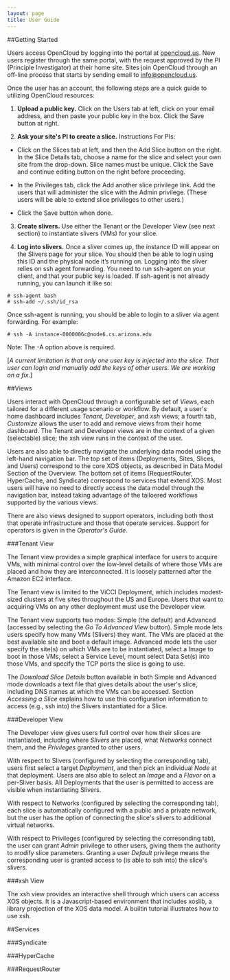 ```yaml
---
layout: page
title: User Guide
---
```


##Getting Started

Users access OpenCloud by logging into the portal at
[opencloud.us](http://opencloud.us). New users register through the
same portal, with the request approved by the PI (Principle
Investigator) at their home site. Sites join OpenCloud through an
off-line process that starts by sending email to info@opencloud.us.

Once the user has an account, the following steps are a quick guide
to utilizing OpenCloud resources:

1. **Upload a public key.** Click on the Users tab at left, click on
your email address, and then paste your public key in the box. Click
the Save button at right.

2. **Ask your site's PI to create a slice.** Instructions For PIs:

  * Click on the Slices tab at left, and then the Add Slice button on
    the right. In the Slice Details tab, choose a name for the slice
    and select your own site from the drop-down. Slice names must be
    unique. Click the Save and continue editing button on the right
    before proceeding.

  * In the Privileges tab, click the Add another slice privilege link.
    Add the users that will administer the slice with the Admin
    privilege. (These users will be able to extend slice privileges
    to other users.)

  * Click the Save button when done.

3. **Create slivers.** Use either the Tenant or the Developer View
(see next section) to instantiate slivers (VMs) for your slice.

4. **Log into slivers.** Once a sliver comes up, the instance ID will
appear on the Slivers page for your slice. You should then be able to
login using this ID and the physical node it’s running on. Logging
into the sliver relies on ssh agent forwarding. You need to run
ssh-agent on your client, and that your public key is loaded. If
ssh-agent is not already running, you can launch it like so:

```
# ssh-agent bash
# ssh-add ~/.ssh/id_rsa
```

Once ssh-agent is running, you should be able to login to a sliver via
agent forwarding. For example:

```
# ssh -A instance-0000006c@node6.cs.arizona.edu
```

Note: The -A option above is required.

[*A current limitation is that only one user key is injected into the
slice. That user can login and manually add the keys of other users. 
We are working on a fix.*]

##Views

Users interact with OpenCloud through a configurable set of *Views*,
each tailored for a different usage scenario or workflow. By default,
a user's home dashboard includes *Tenant*, *Developer*, and *xsh*
views; a fourth tab, *Customize* allows the user to add and remove
views from their home dashboard. The Tenant and Developer views are in
the context of a given (selectable) slice; the xsh view runs in the
context of the user.

Users are also able to directly navigate the underlying data model
using the left-hand navigation bar. The top set of items (Deployments,
Sites, Slices, and Users) correspond to the core XOS objects, as
described in Data Model Section of the Overview. The bottom set of
items (RequestRouter, HyperCache, and Syndicate) correspond to
services that extend XOS. Most users will have no need to directly
access the data model through the navigation bar, instead taking
advantage of the tailoered workflows supported by the various views.

There are also views designed to support operators, including both
thost that operate infrastructure and those that operate
services. Support for operators is given in the *Operator's Guide*.

###Tenant View

The Tenant view provides a simple graphical interface for users to
acquire VMs, with minimal control over the low-level details of where
those VMs are placed and how they are interconnected. It is loosely
patterned after the Amazon EC2 interface. 

The Tenant view is limited to the ViCCI Deployment, which includes
modest-sized clusters at five sites throughout the US and Europe.
Users that want to acquiring VMs on any other deployment must use
the Developer view.

The Tenant view supports two modes: Simple (the default) and Advanced
(accessed by selecting the *Go To Advanced View* button). Simple mode
lets users specify how many VMs (Slivers) they want. The VMs are
placed at the best available site and boot a default image. Advanced
mode lets the user specify the site(s) on which VMs are to be
instantiated, select a Image to boot in those VMs, select a Service
Level, mount select Data Set(s) into those VMs, and specify the TCP
ports the slice is going to use.

The *Download Slice Details* button available in both Simple and
Advanced mode downloads a text file that gives details about the
user's slice, including DNS names at which the VMs can be accessed.
Section *Accessing a Slice* explains how to use this configuration
information to access (e.g., ssh into) the Slivers instantiated for a
Slice.

###Developer View

The Developer view gives users full control over how their slices are
instantiated, including where *Slivers* are placed, what *Networks*
connect them, and the *Privileges* granted to other users.

With respect to Slivers (configured by selecting the corresponding
tab), users first select a target *Deployment*, and then pick an
individual *Node* at that deployment. Users are also able to select an
*Image* and a *Flavor* on a per-Sliver basis. All Deployments that the
user is permitted to access are visible when instantiating Slivers.

With respect to Networks (configured by selecting the corresponding
tab), each slice is automatically configured with a public and a
private network, but the user has the option of connecting the slice's
slivers to additional virtual networks.

With respect to Privileges (configured by selecting the corresonding
tab), the user can grant *Admin* privilege to other users, giving them
the authority to modify slice parameters. Granting a user *Default*
privilege means the corresponding user is granted access to (is able
to ssh into) the slice's slivers.

###xsh View

The xsh view provides an interactive shell through which users can
access XOS objects. It is a Javascript-based environment that includes
xoslib, a library projection of the XOS data model. A builtin tutorial
illustrates how to use xsh.

##Services

###Syndicate

###HyperCache

###RequestRouter



